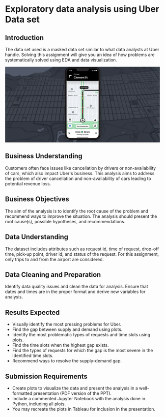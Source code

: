 # Exploratory data analysis using Uber Data set

## Introduction
The data set used is a masked data set similar to what data analysts at Uber handle. Solving this assignment will give you an idea of how problems are systematically solved using EDA and data visualization.

<img src="uber.png" alt="Image" width = "600"/>

## Business Understanding
Customers often face issues like cancellation by drivers or non-availability of cars, which also impact Uber's business. This analysis aims to address the problem of driver cancellation and non-availability of cars leading to potential revenue loss.

## Business Objectives
The aim of the analysis is to identify the root cause of the problem and recommend ways to improve the situation. The analysis should present the root cause(s), possible hypotheses, and recommendations.

## Data Understanding
The dataset includes attributes such as request id, time of request, drop-off time, pick-up point, driver id, and status of the request. For this assignment, only trips to and from the airport are considered.

## Data Cleaning and Preparation
Identify data quality issues and clean the data for analysis. Ensure that dates and times are in the proper format and derive new variables for analysis.

## Results Expected
- Visually identify the most pressing problems for Uber.
- Find the gap between supply and demand using plots.
- Identify the most problematic types of requests and time slots using plots.
- Find the time slots when the highest gap exists.
- Find the types of requests for which the gap is the most severe in the identified time slots.
- Recommend ways to resolve the supply-demand gap.

## Submission Requirements
- Create plots to visualize the data and present the analysis in a well-formatted presentation (PDF version of the PPT).
- Include a commented Jupyter Notebook with the analysis done in Python, including all plots.
- You may recreate the plots in Tableau for inclusion in the presentation.

